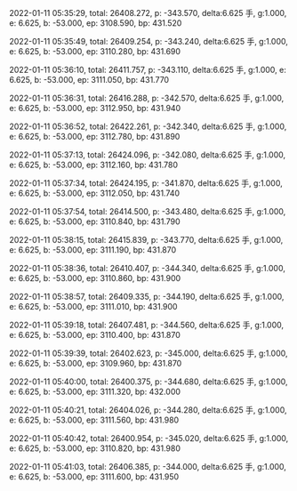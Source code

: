 2022-01-11 05:35:29, total: 26408.272, p: -343.570, delta:6.625 手, g:1.000, e: 6.625, b: -53.000, ep: 3108.590, bp: 431.520

2022-01-11 05:35:49, total: 26409.254, p: -343.240, delta:6.625 手, g:1.000, e: 6.625, b: -53.000, ep: 3110.280, bp: 431.690

2022-01-11 05:36:10, total: 26411.757, p: -343.110, delta:6.625 手, g:1.000, e: 6.625, b: -53.000, ep: 3111.050, bp: 431.770

2022-01-11 05:36:31, total: 26416.288, p: -342.570, delta:6.625 手, g:1.000, e: 6.625, b: -53.000, ep: 3112.950, bp: 431.940

2022-01-11 05:36:52, total: 26422.261, p: -342.340, delta:6.625 手, g:1.000, e: 6.625, b: -53.000, ep: 3112.780, bp: 431.890

2022-01-11 05:37:13, total: 26424.096, p: -342.080, delta:6.625 手, g:1.000, e: 6.625, b: -53.000, ep: 3112.160, bp: 431.780

2022-01-11 05:37:34, total: 26424.195, p: -341.870, delta:6.625 手, g:1.000, e: 6.625, b: -53.000, ep: 3112.050, bp: 431.740

2022-01-11 05:37:54, total: 26414.500, p: -343.480, delta:6.625 手, g:1.000, e: 6.625, b: -53.000, ep: 3110.840, bp: 431.790

2022-01-11 05:38:15, total: 26415.839, p: -343.770, delta:6.625 手, g:1.000, e: 6.625, b: -53.000, ep: 3111.190, bp: 431.870

2022-01-11 05:38:36, total: 26410.407, p: -344.340, delta:6.625 手, g:1.000, e: 6.625, b: -53.000, ep: 3110.860, bp: 431.900

2022-01-11 05:38:57, total: 26409.335, p: -344.190, delta:6.625 手, g:1.000, e: 6.625, b: -53.000, ep: 3111.010, bp: 431.900

2022-01-11 05:39:18, total: 26407.481, p: -344.560, delta:6.625 手, g:1.000, e: 6.625, b: -53.000, ep: 3110.400, bp: 431.870

2022-01-11 05:39:39, total: 26402.623, p: -345.000, delta:6.625 手, g:1.000, e: 6.625, b: -53.000, ep: 3109.960, bp: 431.870

2022-01-11 05:40:00, total: 26400.375, p: -344.680, delta:6.625 手, g:1.000, e: 6.625, b: -53.000, ep: 3111.320, bp: 432.000

2022-01-11 05:40:21, total: 26404.026, p: -344.280, delta:6.625 手, g:1.000, e: 6.625, b: -53.000, ep: 3111.560, bp: 431.980

2022-01-11 05:40:42, total: 26400.954, p: -345.020, delta:6.625 手, g:1.000, e: 6.625, b: -53.000, ep: 3110.820, bp: 431.980

2022-01-11 05:41:03, total: 26406.385, p: -344.000, delta:6.625 手, g:1.000, e: 6.625, b: -53.000, ep: 3111.600, bp: 431.950